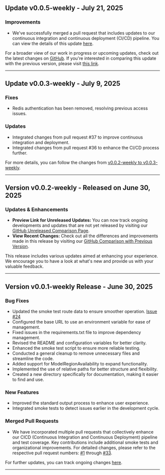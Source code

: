 ## Update v0.0.5-weekly - July 21, 2025

### Improvements
- We've successfully merged a pull request that includes updates to our continuous integration and continuous deployment (CI/CD) pipeline. You can view the details of this update [here](https://github.com/getjavelin/javelin-iac/issues/39).

For a broader view of our work in progress or upcoming updates, check out the latest changes on [GitHub](https://github.com/getjavelin/javelin-iac/compare/v0.0.5-weekly...HEAD). If you're interested in comparing this update with the previous version, please visit [this link](https://github.com/getjavelin/javelin-iac/compare/v0.0.4-weekly...v0.0.5-weekly).

---

## Update v0.0.3-weekly - July 9, 2025

### Fixes
- Redis authentication has been removed, resolving previous access issues.

### Updates
- Integrated changes from pull request #37 to improve continuous integration and deployment.
- Integrated changes from pull request #36 to enhance the CI/CD process further.

For more details, you can follow the changes from [v0.0.2-weekly to v0.0.3-weekly](https://github.com/getjavelin/javelin-iac/compare/v0.0.2-weekly...v0.0.3-weekly).

---

## Version v0.0.2-weekly - Released on June 30, 2025

### Updates & Enhancements

- **Preview Link for Unreleased Updates:** You can now track ongoing developments and updates that are not yet released by visiting our [GitHub Unreleased Comparison Page](https://github.com/getjavelin/compare/v0.0.2-weekly...HEAD).
- **View Recent Changes:** Check out all the differences and improvements made in this release by visiting our [GitHub Comparison with Previous Version](https://github.com/getjavelin/compare/v0.0.1-weekly...v0.0.2-weekly).

This release includes various updates aimed at enhancing your experience. We encourage you to have a look at what's new and provide us with your valuable feedback.

---

## Version v0.0.1-weekly Release - June 30, 2025

### Bug Fixes
- Updated the smoke test route data to ensure smoother operation. [Issue #24](https://github.com/getjavelin/issues/24)
- Configured the base URL to use an environment variable for ease of management.
- Fixed issues in the requirements.txt file to improve dependency management.
- Revised the README and configuration variables for better clarity.
- Enhanced the smoke test script to ensure more reliable testing.
- Conducted a general cleanup to remove unnecessary files and streamline the code.
- Added support for ModelRegionAvailability to expand functionality.
- Implemented the use of relative paths for better structure and flexibility.
- Created a new directory specifically for documentation, making it easier to find and use.

### New Features
- Improved the standard output process to enhance user experience.
- Integrated smoke tests to detect issues earlier in the development cycle.

### Merged Pull Requests
- We have incorporated multiple pull requests that collectively enhance our CICD (Continuous Integration and Continuous Deployment) pipeline and test coverage. Key contributions include additional smoke tests and organizational improvements. For detailed changes, please refer to the respective pull request numbers: [#1](https://github.com/getjavelin/issues/1) through [#33](https://github.com/getjavelin/issues/33).

For further updates, you can track ongoing changes [here](https://github.com/getjavelin/compare/v0.0.1-weekly...HEAD).

---

